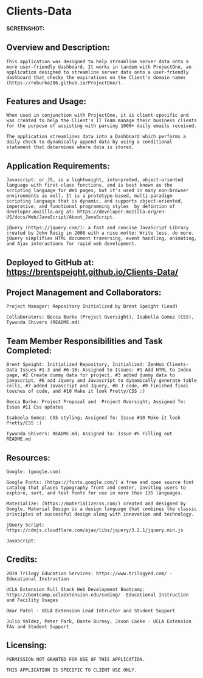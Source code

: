 # Clients-Data

#### SCREENSHOT:

## Overview and Description:

    This application was designed to help streamline server data onto a more user-friendly dashboard. It works in tandem with ProjectOne, an application designed to streamline server data onto a user-friendly dashboard that checks the expirations on the Client's domain names (https://reburke286.github.io/ProjectOne/).

## Features and Usage:

    When used in conjunction with ProjectOne, it is client-specific and was created to help the Client's IT Team manage their business clients for the purpose of assisting with parsing 1000+ daily emails received.

    The application streamlines data into a Dashboard which performs a daily check to dynamically append data by using a conditional statement that determines where data is stored.

## Application Requirements:

    Javascript: or JS, is a lightweight, interpreted, object-oriented language with first-class functions, and is best known as the scripting language for Web pages, but it's used in many non-browser environments as well. It is a prototype-based, multi-paradigm scripting language that is dynamic, and supports object-oriented, imperative, and functional programming styles  by defintion of developer.mozilla.org at: https://developer.mozilla.org/en-US/docs/Web/JavaScript/About_JavaScript.
    
    jQuery (https://jquery.com/): a fast and concise JavaScript Library created by John Resig in 2006 with a nice motto: Write less, do more. jQuery simplifies HTML document traversing, event handling, animating, and Ajax interactions for rapid web development.


## Deployed to GitHub at: https://brentspeight.github.io/Clients-Data/

## Project Management and Collaborators:

    Project Manager: Repository Initialized by Brent Speight (Lead)

    Collaborators: Becca Burke (Project Oversight), Isabella Gomez (CSS), Tywunda Shivers (README.md)

## Team Member Responsibilities and Task Completed:

    Brent Speight: Initialized Repository, Initialized: ZenHub Clients-Data Issues #1-3 and #6-10; Assigned to Issues: #1 Add HTML to Index page, #2 Create dummy data for project, #3 added dummy data to javascript, #6 add Jquery and Javascript to dynamically generate table cells, #7 added Javascript and Jquery, #8 J code, #9 Finished final touches of code, and #10 Make it look Pretty/CSS :)  

    Becca Burke: Project Proposal and  Project Oversight; Assigned To: Issue #11 Css updates

    Isabeela Gomez: CSS styling; Assigned To: Issue #10 Make it look Pretty/CSS :) 

    Tywunda Shivers: README.md; Assigned To: Issue #5 Filling out README.md 

## Resources:

    Google: (google.com)
   
    Google Fonts: (https://fonts.google.com/) a free and open source font catalog that places typography front and center, inviting users to explore, sort, and test fonts for use in more than 135 languages.

    Materialize: (https://materializecss.com/) created and designed by Google, Material Design is a design language that combines the classic principles of successful design along with innovation and technology.
  
    jQuery Script: https://cdnjs.cloudflare.com/ajax/libs/jquery/3.2.1/jquery.min.js
  
    JavaScript: 


## Credits:

    2019 Trilogy Education Services: https://www.trilogyed.com/ - Educational Instruction

    UCLA Extension Full Stack Web Development Bootcamp: https://bootcamp.uclaextension.edu/coding/  Educational Instruction       and Facility Usages

    Omar Patel - UCLA Extension Lead Intructor and Student Support

    Julio Valdez, Peter Park, Donte Burney, Jason Cooke - UCLA Extension TAs and Student Support


## Licensing:

    PERMISSION NOT GRANTED FOR USE OF THIS APPLICATION. 

    THIS APPLICATION IS SPECIFIC TO CLIENT USE ONLY.
